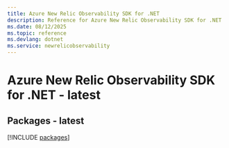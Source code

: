 ```yaml
---
title: Azure New Relic Observability SDK for .NET
description: Reference for Azure New Relic Observability SDK for .NET
ms.date: 08/12/2025
ms.topic: reference
ms.devlang: dotnet
ms.service: newrelicobservability
---
```

# Azure New Relic Observability SDK for .NET - latest
## Packages - latest
[!INCLUDE [packages](new-relic-observability-index.md)]